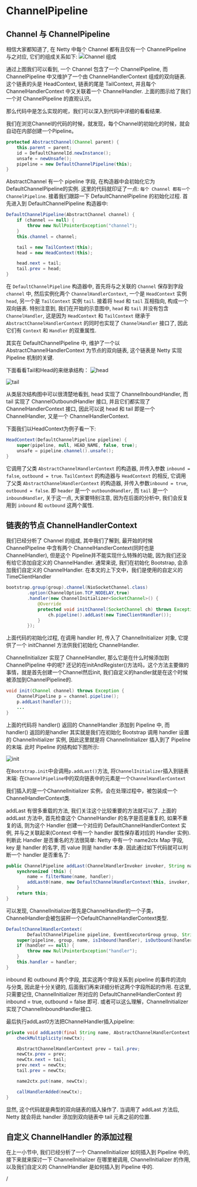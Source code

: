 # ChannelPipeline

## Channel 与 ChannelPipeline

相信大家都知道了, 在 Netty 中每个 Channel 都有且仅有一个 ChannelPipeline 与之对应, 它们的组成关系如下:
![Channel 组成](img/Channel-component.png)

通过上图我们可以看到, 一个 Channel 包含了一个 ChannelPipeline, 而 ChannelPipeline 中又维护了一个由 ChannelHandlerContext 组成的双向链表. 这个链表的头是 HeadContext, 链表的尾是 TailContext, 并且每个 ChannelHandlerContext 中又关联着一个 ChannelHandler. 上面的图示给了我们一个对 ChannelPipeline 的直观认识。

那么代码中是怎么实现的呢，我们可以深入到代码中详细的看看结果.

我们在浏览Channel的代码的时候，就发现，每个Channel的初始化的时候，就会自动在内部创建一个Pipeline。

```Java
protected AbstractChannel(Channel parent) {
    this.parent = parent;
    id = DefaultChannelId.newInstance();
    unsafe = newUnsafe();
    pipeline = new DefaultChannelPipeline(this);
}
```

AbstractChannel 有一个 pipeline 字段, 在构造器中会初始化它为 DefaultChannelPipeline的实例. 这里的代码就印证了一点: `每个 Channel 都有一个 ChannelPipeline`. 接着我们跟踪一下 DefaultChannelPipeline 的初始化过程. 首先进入到 DefaultChannelPipeline 构造器中:

```Java
DefaultChannelPipeline(AbstractChannel channel) {
    if (channel == null) {
        throw new NullPointerException("channel");
    }
    this.channel = channel;

    tail = new TailContext(this);
    head = new HeadContext(this);

    head.next = tail;
    tail.prev = head;
}
```

在 `DefaultChannelPipeline` 构造器中, 首先将与之关联的 `Channel` 保存到字段 `channel` 中, 然后实例化两个 `ChannelHandlerContext`, 一个是 `HeadContext` 实例 `head`, 另一个是 `TailContext` 实例 `tail`. 接着将 `head` 和 `tail` 互相指向, 构成一个双向链表. 特别注意到, 我们在开始的示意图中, `head` 和 `tail` 并没有包含 `ChannelHandler`, 这是因为 `HeadContext` 和 `TailContext` 继承于 `AbstractChannelHandlerContext` 的同时也实现了 `ChannelHandler` 接口了, 因此它们有 `Context` 和 `Handler` 的双重属性.

其实在 DefaultChannelPipeline 中, 维护了一个以 AbstractChannelHandlerContext 为节点的双向链表, 这个链表是 Netty 实现 Pipeline 机制的关键.

下面看看Tail和Head的来继承结构：
![head](img/HeadContext-uml.png)

![tail](img/TailContext-uml.png)

从类层次结构图中可以很清楚地看到, head 实现了 ChannelInboundHandler, 而 tail 实现了 ChannelOutboundHandler 接口, 并且它们都实现了 ChannelHandlerContext 接口, 因此可以说 head 和 tail 即是一个 ChannelHandler, 又是一个 ChannelHandlerContext.

下面我们以HeadContext为例子看一下:
```Java
HeadContext(DefaultChannelPipeline pipeline) {
    super(pipeline, null, HEAD_NAME, false, true);
    unsafe = pipeline.channel().unsafe();
}
```

它调用了父类 `AbstractChannelHandlerContext` 的构造器, 并传入参数 `inbound = false`, `outbound = true`. `TailContext` 的构造器与 `HeadContext` 的相反, 它调用了父类 `AbstractChannelHandlerContext` 的构造器, 并传入参数`inbound = true`, `outbound = false`. 即 `header` 是一个 `outboundHandler`, 而 `tail` 是一个`inboundHandler`, 关于这一点, 大家要特别注意, 因为在后面的分析中, 我们会反复用到 `inbound` 和 `outbound` 这两个属性.

## 链表的节点 ChannelHandlerContext

我们已经分析了 Channel 的组成, 其中我们了解到, 最开始的时候 ChannelPipeline 中含有两个 ChannelHandlerContext(同时也是 ChannelHandler), 但是这个 Pipeline并不能实现什么特殊的功能, 因为我们还没有给它添加自定义的 ChannelHandler. 通常来说, 我们在初始化 Bootstrap, 会添加我们自定义的 ChannelHandler.
在本文的上下文中，我们是使用的自定义的TimeClientHandler
```Java
bootstrap.group(group).channel(NioSocketChannel.class)
        .option(ChannelOption.TCP_NODELAY,true)
        .handler(new ChannelInitializer<SocketChannel>() {
            @Override
            protected void initChannel(SocketChannel ch) throws Exception {
                ch.pipeline().addLast(new TimeClientHandler());
            }
        });
```
上面代码的初始化过程, 在调用 handler 时, 传入了 ChannelInitializer 对象, 它提供了一个 initChannel 方法供我们初始化 ChannelHandler.

ChannelInitializer 实现了 ChannelHandler, 那么它是在什么时候添加到 ChannelPipeline 中的呢?
还记的在initAndRegister()方法吗，这个方法主要做的事情，就是首先创建一个Channel然后init, 我们自定义的handler就是在这个时候被添加到ChannelPipeline的.
```Java
void init(Channel channel) throws Exception {
    ChannelPipeline p = channel.pipeline();
    p.addLast(handler());
    ...
}
```
上面的代码将 handler() 返回的 ChannelHandler 添加到 Pipeline 中, 而 handler() 返回的是handler 其实就是我们在初始化 Bootstrap 调用 handler 设置的 ChannelInitializer 实例, 因此这里就是将 ChannelInitializer 插入到了 Pipeline 的末端. 此时 Pipeline 的结构如下图所示:

![init](img/ChannelPipeline-init.png)

在`Bootstrap.init`中会调用`p.addLast()`方法, 将`ChannelInitializer`插入到链表末端:
在`ChannelPipeline`中的双向链表中的元素是一个`ChannelHandlerContext`

我们插入的是一个ChannelInitializer 实例，会在处理过程中，被包装成一个ChannelHandlerContext类.

addLast 有很多重载的方法, 我们关注这个比较重要的方法就可以了. 上面的 addLast 方法中, 首先检查这个 ChannelHandler 的名字是否是重复的, 如果不重复的话, 则为这个 Handler 创建一个对应的 DefaultChannelHandlerContext 实例, 并与之关联起来(Context 中有一个 handler 属性保存着对应的 Handler 实例). 判断此 Handler 是否重名的方法很简单: Netty 中有一个 name2ctx Map 字段, key 是 handler 的名字, 而 value 则是 handler 本身. 因此通过如下代码就可以判断一个 handler 是否重名了:

```Java
public ChannelPipeline addLast(ChannelHandlerInvoker invoker, String name, ChannelHandler handler) {
    synchronized (this) {
        name = filterName(name, handler);
        addLast0(name, new DefaultChannelHandlerContext(this, invoker, name, handler));
    }
    return this;
}
```
可以发现, ChannelInitializer首先是ChannelHandler的一个子类， ChannelHandler会被包装秤一个DefaultChannelHandlerContext类型.

```Java
DefaultChannelHandlerContext(
        DefaultChannelPipeline pipeline, EventExecutorGroup group, String name, ChannelHandler handler) {
    super(pipeline, group, name, isInbound(handler), isOutbound(handler));
    if (handler == null) {
        throw new NullPointerException("handler");
    }
    this.handler = handler;
}
```
inbound 和 outbound 两个字段, 其实这两个字段关系到 pipeline 的事件的流向与分类, 因此是十分关键的, 后面我们再来详细分析这两个字段所起的作用. 在这里, 只需要记住, ChannelInitializer 所对应的 DefaultChannelHandlerContext 的 inbound = true, outbound = false 即可. 或者可以这么理解，ChannelInitializer实现了ChannelInboundHandler接口.

最后执行addLast0方法把ChannelHandler插入pipeline:
```Java
private void addLast0(final String name, AbstractChannelHandlerContext newCtx) {
    checkMultiplicity(newCtx);

    AbstractChannelHandlerContext prev = tail.prev;
    newCtx.prev = prev;
    newCtx.next = tail;
    prev.next = newCtx;
    tail.prev = newCtx;

    name2ctx.put(name, newCtx);

    callHandlerAdded(newCtx);
}

```
显然, 这个代码就是典型的双向链表的插入操作了. 当调用了 addLast 方法后, Netty 就会将此 handler 添加到双向链表中 tail 元素之前的位置.

## 自定义 ChannelHandler 的添加过程
在上一小节中, 我们已经分析了一个 ChannelInitializer 如何插入到 Pipeline 中的, 接下来就来探讨一下 ChannelInitializer 在哪里被调用, ChannelInitializer 的作用, 以及我们自定义的 ChannelHandler 是如何插入到 Pipeline 中的.



















/
